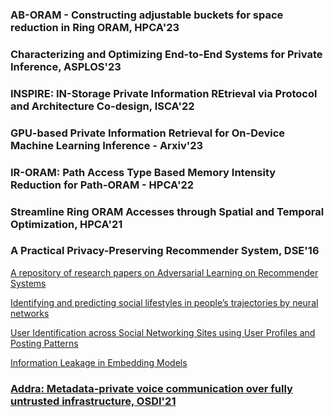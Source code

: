 ### AB-ORAM - Constructing adjustable buckets for space reduction in Ring ORAM, HPCA'23
### Characterizing and Optimizing End-to-End Systems for Private Inference, ASPLOS'23
### INSPIRE: IN-Storage Private Information REtrieval via Protocol and Architecture Co-design, ISCA'22
### GPU-based Private Information Retrieval for On-Device Machine Learning Inference - Arxiv'23
### IR-ORAM: Path Access Type Based Memory Intensity Reduction for Path-ORAM - HPCA'22
### Streamline Ring ORAM Accesses through Spatial and Temporal Optimization, HPCA'21
### A Practical Privacy-Preserving Recommender System, DSE'16


[A repository of research papers on Adversarial Learning on Recommender Systems](https://github.com/EdisonLeeeee/RS-Adversarial-Learning)

[Identifying and predicting social lifestyles in people’s trajectories by neural networks](https://epjdatascience.springeropen.com/articles/10.1140/epjds/s13688-018-0173-5)

[User Identification across Social Networking Sites
using User Profiles and Posting Patterns](https://arxiv.org/pdf/2106.11815.pdf)

[Information Leakage in Embedding Models](https://arxiv.org/pdf/2004.00053.pdf)

### [Addra: Metadata-private voice communication over fully untrusted infrastructure, OSDI'21](https://www.usenix.org/conference/osdi21/presentation/ahmad) 

